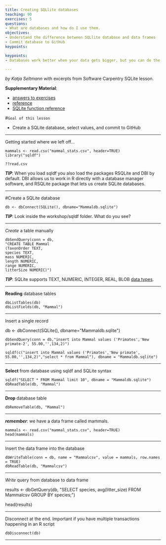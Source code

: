 ```yaml
---
title: Creating SQLlite databases
teaching: 90
exercises: 5
questions:
- What are databases and how do I use them.
objectives:
- Understand the difference between SQLlite database and data frames
- Commit database to GitHub
keypoints:

keypoints:
- Databases work better when your data gets bigger, but you can do the same tasks in data frames or databases.

---
```


*by Katja Seltmann* with excerpts from Software Carpentry SQLite lesson.

**Supplementary Material**: 

- [answers to exercises](https://mqwilber.github.io/2017-04-21-ucsb/sqldf-answers.txt)
- [reference](https://swcarpentry.github.io/sql-novice-survey/reference/)
- [SQLite function reference](https://www.sqlite.org/lang_corefunc.html)

#`Goal of this lesson`
- Create a SQLite database, select values, and commit to GitHub

***
Getting started where we left off...
    
    mammals <- read.csv("mammal_stats.csv", header=TRUE)
    library("sqldf")
    
    ??read.csv
    

***TIP***: When you load sqldf you also load the packages RSQLite and DBI by default. DBI allows us to work in R directly with a database manager software, and RSQLite package that lets us create SQLite databases.

***

#Create a SQLite database

    db <- dbConnect(SQLite(), dbname="Mammaldb.sqlite")

***TIP***: Look inside the workshop/sqldf folder. What do you see?
   
***
*Create* a table manually

    dbSendQuery(conn = db,
    "CREATE TABLE Mammal
    (TaxonOrder TEXT,
    species TEXT,
    mass NUMERIC,
    length NUMERIC,
    range NUMERIC,
    litterSize NUMERIC)")

***TIP***: SQLite supports TEXT, NUMERIC, INTEGER, REAL, BLOB [data types](https://www.sqlite.org/datatype3.html). 

***
**Reading** database tables

    dbListTables(db)
    dbListFields(db, "Mammal")


***
Insert a single record

 db <- dbConnect(SQLite(), dbname="Mammaldb.sqlite")
 
    dbSendQuery(conn = db,"insert into Mammal values ('Primates','New primate-2', 55.00,'',134,2)")

    sqldf(c("insert into Mammal values ('Primates','New primate', 55.00,'',134,2)","select * from Mammal"), dbname = "Mammaldb.sqlite")
    
***
**Select** from database using sqldf and SQLite syntax

    sqldf("SELECT * FROM Mammal limit 10", dbname = "Mammaldb.sqlite") 
    dbReadTable(db, "Mammal")

***
**Drop** database table

    dbRemoveTable(db, "Mammal")
    
***

***remember***: we have a data frame called mammals.

    mammals <- read.csv("mammal_stats.csv", header=TRUE)
    head(mammals)

***
Insert the data frame into the database

    dbWriteTable(conn = db, name = "Mammalcsv", value = mammals, row.names = TRUE)
    dbReadTable(db, "Mammalcsv")

***
*Write* query from database to data frame

results <- dbGetQuery(db, "SELECT species, avg(litter_size) FROM Mammalcsv GROUP BY species;")

head(results)

***
Disconnect at the end. Important if you have multiple transactions happening in an R script

    dbDisconnect(db)

***

    
